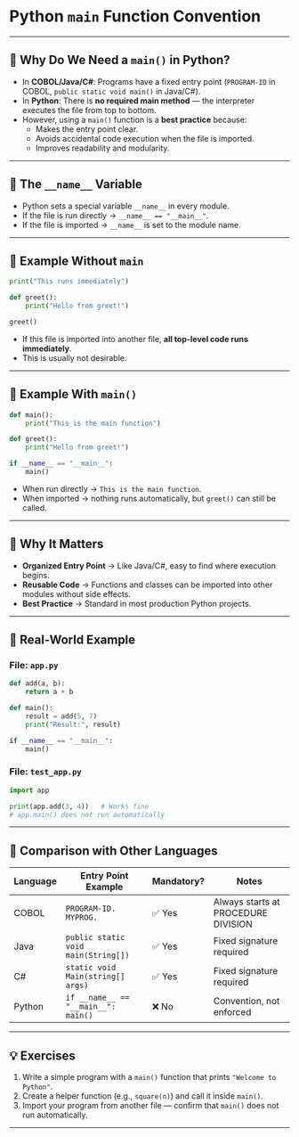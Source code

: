 # Python `main` Function Convention

---

## 🔹 Why Do We Need a `main()` in Python?

- In **COBOL/Java/C#**: Programs have a fixed entry point (`PROGRAM-ID` in COBOL, `public static void main()` in Java/C#).  
- In **Python**: There is **no required main method** — the interpreter executes the file from top to bottom.  
- However, using a `main()` function is a **best practice** because:
  - Makes the entry point clear.  
  - Avoids accidental code execution when the file is imported.  
  - Improves readability and modularity.  

---

## 🔹 The `__name__` Variable

- Python sets a special variable `__name__` in every module.  
- If the file is run directly → `__name__ == "__main__"`.  
- If the file is imported → `__name__` is set to the module name.  

---

## 🔹 Example Without `main`
```python
print("This runs immediately")

def greet():
    print("Hello from greet!")

greet()
```

- If this file is imported into another file, **all top-level code runs immediately**.  
- This is usually not desirable.  

---

## 🔹 Example With `main()`

```python
def main():
    print("This is the main function")

def greet():
    print("Hello from greet!")

if __name__ == "__main__":
    main()
```

- When run directly → `This is the main function`.  
- When imported → nothing runs automatically, but `greet()` can still be called.  

---

## 🔹 Why It Matters

- **Organized Entry Point** → Like Java/C#, easy to find where execution begins.  
- **Reusable Code** → Functions and classes can be imported into other modules without side effects.  
- **Best Practice** → Standard in most production Python projects.  

---

## 🔹 Real-World Example

### File: `app.py`
```python
def add(a, b):
    return a + b

def main():
    result = add(5, 7)
    print("Result:", result)

if __name__ == "__main__":
    main()
```

### File: `test_app.py`
```python
import app

print(app.add(3, 4))   # Works fine
# app.main() does not run automatically
```

---

## 🔹 Comparison with Other Languages

| Language   | Entry Point Example                 | Mandatory? | Notes |
|------------|-------------------------------------|------------|-------|
| COBOL      | `PROGRAM-ID. MYPROG.`               | ✅ Yes     | Always starts at PROCEDURE DIVISION |
| Java       | `public static void main(String[])` | ✅ Yes     | Fixed signature required |
| C#         | `static void Main(string[] args)`   | ✅ Yes     | Fixed signature required |
| Python     | `if __name__ == "__main__": main()` | ❌ No      | Convention, not enforced |

---

## 💡 Exercises

1. Write a simple program with a `main()` function that prints `"Welcome to Python"`.  
2. Create a helper function (e.g., `square(n)`) and call it inside `main()`.  
3. Import your program from another file — confirm that `main()` does not run automatically.  

---
